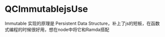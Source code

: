 # QCImmutablejsUse
Immutable 实现的原理是 Persistent Data Structure，补上了js的短板，在函数式编程的时候很好用，想在node中将它和Ramda搭配
